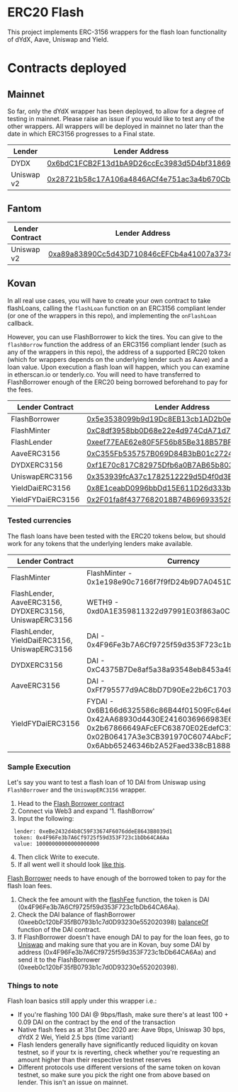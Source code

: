 # ERC20 Flash

This project implements ERC-3156 wrappers for the flash loan functionality of dYdX, Aave, Uniswap and Yield.

# Contracts deployed

## Mainnet

So far, only the dYdX wrapper has been deployed, to allow for a degree of testing in mainnet. Please raise an issue if you would like to test any of the other wrappers. All wrappers will be deployed in mainnet no later than the date in which ERC3156 progresses to a Final state.

| Lender      | Lender Address       | Commit |
| ------------- |-------------- |-------------- |
| DYDX | [0x6bdC1FCB2F13d1bA9D26ccEc3983d5D4bf318693](https://etherscan.io/address/0x6bdC1FCB2F13d1bA9D26ccEc3983d5D4bf318693) | [5493629](https://github.com/albertocuestacanada/ERC3156-Wrappers/commit/54936296dcd74356da9387bb2023904b4d9cd755) |
| Uniswap v2 | [0x28721b58c17A106a4846ACf4e751ac3a4b670Cbd](https://etherscan.io/address/0x28721b58c17A106a4846ACf4e751ac3a4b670Cbd) | [e9f4cdf](https://github.com/albertocuestacanada/ERC3156-Wrappers/commit/e9f4cdf439f95f32ee26e10c3e8d1484d4a2c41b) |

## Fantom

| Lender Contract      | Lender Address       | Commit |
| ------------- |-------------- |-------------- |
| Uniswap v2 | [0xa89a83890Cc5d43D710846cEFCb4a41007a37347](https://ftmscan.com/address/0xa89a83890cc5d43d710846cefcb4a41007a37347) | [e9f4cdf](https://github.com/albertocuestacanada/ERC3156-Wrappers/commit/e9f4cdf439f95f32ee26e10c3e8d1484d4a2c41b) |

## Kovan

In all real use cases, you will have to create your own contract to take flashLoans, calling the `flashLoan` function on an ERC3156 compliant lender (or one of the wrappers in this repo), and implementing the `onFlashLoan` callback.

However, you can use FlashBorrower to kick the tires. You can give to the `flashBorrow` function the address of an ERC3156 compliant lender (such as any of the wrappers in this repo), the address of a supported ERC20 token (which for wrappers depends on the underlying lender such as Aave) and a loan value. Upon execution a flash loan will happen, which you can examine in etherscan.io or tenderly.co. You will need to have transferred to FlashBorrower enough of the ERC20 being borrowed beforehand to pay for the fees.


| Lender Contract      | Lender Address       |
| ------------- |-------------- |
| FlashBorrower | [0x5e3538099b9d19Dc8EB13cb1AD2b0e93D2cC2EbB](https://kovan.etherscan.io/address/0x5e3538099b9d19Dc8EB13cb1AD2b0e93D2cC2EbB) |
| FlashMinter | [0xC8df3958bb0D68e22e4d974CdA71d73A4e7E73b9](https://kovan.etherscan.io/address/0xC8df3958bb0D68e22e4d974CdA71d73A4e7E73b9) |
| FlashLender | [0xeef77EAE62e80F5F56b85Be318B57BF1470874F5](https://kovan.etherscan.io/address/0xeef77EAE62e80F5F56b85Be318B57BF1470874F5) |
| AaveERC3156 | [0xC355Fb535757B069D84B3bB01c27240DF973FBa2](https://kovan.etherscan.io/address/0xC355Fb535757B069D84B3bB01c27240DF973FBa2) |
| DYDXERC3156 | [0xf1E70c817C82975Dfb6a0B7AB65b803f871E2c4E](https://kovan.etherscan.io/address/0xf1E70c817C82975Dfb6a0B7AB65b803f871E2c4E) |
| UniswapERC3156 | [0x353939fcA37c1782512229d5D4f0d3E83Bf46B2C](https://kovan.etherscan.io/address/0x353939fcA37c1782512229d5D4f0d3E83Bf46B2C) |
| YieldDaiERC3156 | [0x8E1ceabD0996bbDd15E611D26d333b8e9d684a27](https://kovan.etherscan.io/address/0x8E1ceabD0996bbDd15E611D26d333b8e9d684a27) |
| YieldFYDaiERC3156 | [0x2F01fa8f4377682018B74B696933528ba03f1eb0](https://kovan.etherscan.io/address/0x2F01fa8f4377682018B74B696933528ba03f1eb0) |


### Tested currencies
The flash loans have been tested with the ERC20 tokens below, but should work for any tokens that the underlying lenders make available.

| Lender Contract      | Currency       |
| -------------------------- |-------------------- |
| FlashMinter | FlashMinter - 0x1e198e90c7166f7f9fD24b9D7A0451D7AeE78a3F |
| FlashLender, AaveERC3156, DYDXERC3156, UniswapERC3156 | WETH9 - 0xd0A1E359811322d97991E03f863a0C30C2cF029C |
| FlashLender, YieldDaiERC3156, UniswapERC3156 | DAI - 0x4F96Fe3b7A6Cf9725f59d353F723c1bDb64CA6Aa |
| DYDXERC3156 | DAI - 0xC4375B7De8af5a38a93548eb8453a498222C4fF2 |
| AaveERC3156 | DAI - 0xFf795577d9AC8bD7D90Ee22b6C1703490b6512FD |
| YieldFYDaiERC3156 | FYDAI - 0x6B166d6325586c86B44f01509Fc64e649DCfE7C4, 0x42AA68930d4430E2416036966983E6c9Fe8Ff2f8, 0x2b67866649AFcEFC63870E02EdefC318fd8760D3, 0x02B06417A3e3CB391970C6074AbcF2745a60b880, 0x6Abb65246346b2A52Faed338cB18880e70A57Cf8 |


### Sample Execution
Let's say you want to test a flash loan of 10 DAI from Uniswap using `FlashBorrower` and the `UniswapERC3156` wrapper.
1. Head to the [Flash Borrower contract](https://kovan.etherscan.io/address/0xeeb0c120bF35fB0793b1c7d0D93230e552020398#writeContract)
2. Connect via Web3 and expand '1. flashBorrow'
3. Input the following:
```
  lender: 0xeBe2432d4b8C59F33674F6076ddeE8643B8039d1
  token: 0x4F96Fe3b7A6Cf9725f59d353F723c1bDb64CA6Aa
  value: 10000000000000000000
```
4. Then click Write to execute.
5. If all went well it should look [like this](https://kovan.etherscan.io/tx/0x87d4bb5713080eaf5543131893e8a8c496ad7bce78ddd06bdbf9bde9d3eaf1fd).

[Flash Borrower](https://kovan.etherscan.io/address/0xeeb0c120bF35fB0793b1c7d0D93230e552020398#writeContract) needs to have enough of the borrowed token to pay for the flash loan fees.
1. Check the fee amount with the [flashFee](https://kovan.etherscan.io/address/0xeBe2432d4b8C59F33674F6076ddeE8643B8039d1#readContract) function, the token is DAI (0x4F96Fe3b7A6Cf9725f59d353F723c1bDb64CA6Aa).
2. Check the DAI balance of flashBorrower (0xeeb0c120bF35fB0793b1c7d0D93230e552020398) [balanceOf](https://kovan.etherscan.io/address/0x4F96Fe3b7A6Cf9725f59d353F723c1bDb64CA6Aa#readContract) function of the DAI contract.
3. If FlashBorrower doesn't have enough DAI to pay for the loan fees, go to [Uniswap](https://app.uniswap.org/#/swap) and making sure that you are in Kovan, buy some DAI by address (0x4F96Fe3b7A6Cf9725f59d353F723c1bDb64CA6Aa) and send it to the FlashBorrower (0xeeb0c120bF35fB0793b1c7d0D93230e552020398).

### Things to note
Flash loan basics still apply under this wrapper i.e.:
- If you're flashing 100 DAI @ 9bps/flash, make sure there's at least 100 + 0.09 DAI on the contract by the end of the transaction
- Native flash fees as at 31st Dec 2020 are: Aave 9bps, Uniswap 30 bps, dYdX 2 Wei, Yield 2.5 bps (time variant)
- Flash lenders generally have significantly reduced liquidity on kovan testnet, so if your tx is reverting, check whether you're requesting an amount higher than their respective testnet reserves
- Different protocols use different versions of the same token on kovan testnet, so make sure you pick the right one from above based on lender. This isn't an issue on mainnet.
